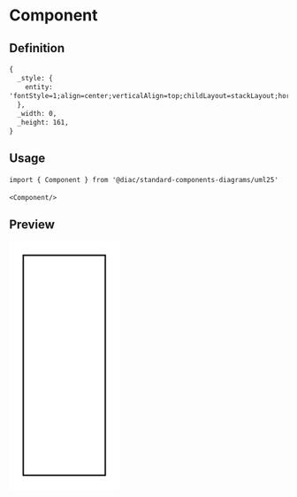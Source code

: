 # Component

## Definition

```
{
  _style: { 
    entity: 'fontStyle=1;align=center;verticalAlign=top;childLayout=stackLayout;horizontal=1;horizontalStack=0;resizeParent=1;resizeParentMax=0;resizeLast=0;marginBottom=0;',
  },
  _width: 0,
  _height: 161,
}
```

## Usage

```
import { Component } from '@diac/standard-components-diagrams/uml25'

<Component/>
```

## Preview

<img src="./component.png" width="200"/>
